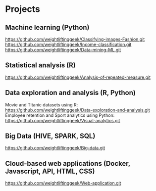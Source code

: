 # Projects
## Machine learning (Python)
https://github.com/weightliftinggeek/Classifying-images-Fashion.git  
https://github.com/weightliftinggeek/Income-classification.git  
https://github.com/weightliftinggeek/Data-mining-ML.git
## Statistical analysis (R)
https://github.com/weightliftinggeek/Analysis-of-repeated-measure.git
## Data exploration and analysis (R, Python)
Movie and Titanic datasets using R: https://github.com/weightliftinggeek/Data-exploration-and-analysis.git
Employee retention and Sport analytics using Python: https://github.com/weightliftinggeek/Visual-analytics.git
## Big Data (HIVE, SPARK, SQL)
https://github.com/weightliftinggeek/Big-data.git
## Cloud-based web applications (Docker, Javascript, API, HTML, CSS)
https://github.com/weightliftinggeek/Web-application.git
